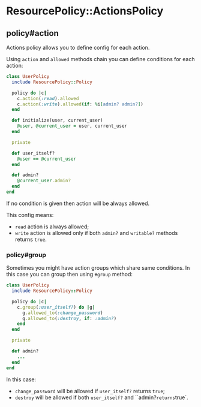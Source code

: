 # ResourcePolicy::ActionsPolicy

## policy#action

Actions policy allows you to define config for each action.

Using `action` and `allowed` methods chain you can define conditions for each action:

```ruby
class UserPolicy
  include ResourcePolicy::Policy

  policy do |c|
    c.action(:read).allowed
    c.action(:write).allowed(if: %i[admin? admin?])
  end

  def initialize(user, current_user)
    @user, @current_user = user, current_user
  end

  private

  def user_itself?
    @user == @current_user
  end

  def admin?
    @current_user.admin?
  end
end
```

If no condition is given then action will be always allowed.

This config means:

* `read` action is always allowed;
* `write` action is allowed only if both `admin?` and `writable?` methods returns `true`.


### policy#group

Sometimes you might have action groups which share same conditions. In this case you can group then using `#group` method:

```ruby
class UserPolicy
  include ResourcePolicy::Policy

  policy do |c|
    c.group(:user_itself?) do |g|
      g.allowed_to(:change_password)
      g.allowed_to(:destroy, if: :admin?)
    end
  end

  private

  def admin?
    ...
  end
end
```

In this case:

* `change_password` will be allowed if `user_itself?` returns `true`;
* `destroy` will be allowed if both `user_itself?` and ``admin?` returns `true`.
